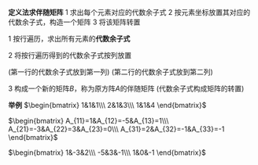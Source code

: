 **定义法求伴随矩阵**
1 求出每个元素对应的代数余子式
2 按元素坐标放置其对应的代数余子式，构造一个矩阵
3 将该矩阵转置

1 按行遍历，求出所有元素的**代数余子式**

2 将按行遍历得到的代数余子式按列放置

(第一行的代数余子式放到第一列)
(第二行的代数余子式放到第二列)

3 构成一个新的矩阵$B$，称为原方阵$A$的伴随矩阵
(代数余子式构成矩阵的转置)

**举例**
$\begin{bmatrix}
1&1&1\\\ 2&1&3\\\ 1&1&4
\end{bmatrix}$

$\begin{bmatrix}
A_{11}=1&A_{12}=-5&A_{13}=1\\\ 
A_{21}=-3&A_{22}=3&A_{23}=0\\\ 
A_{31}=2&A_{32}=-1&A_{33}=-1
\end{bmatrix}$

$\begin{bmatrix}
1&-3&2\\\ 
-5&3&-1\\\ 
1&0&-1
\end{bmatrix}$